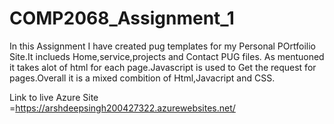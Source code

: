 # COMP2068_Assignment_1

   In this Assignment I have created pug templates for my Personal POrtfoilio Site.It inclueds Home,service,projects and Contact PUG files. As mentuoned it takes alot of html 
   for each page.Javascript is used to Get the request for pages.Overall it is a mixed combition of Html,Javacript and CSS.


Link to live Azure Site =https://arshdeepsingh200427322.azurewebsites.net/
